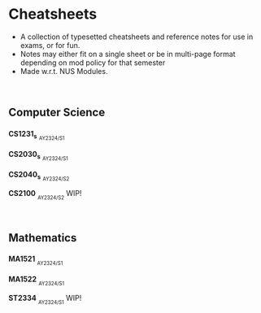 # Cheatsheets <img  src="https://img.shields.io/badge/pdf-green"  height="17"  />
- A collection of typesetted cheatsheets and reference notes for use in exams, or for fun. 
- Notes may either fit on a single sheet or be in multi-page format depending on mod policy for that semester
- Made w.r.t. NUS Modules.

<br/>

## Computer Science
**CS1231<sub>s<sub>** <sub><sub>AY2324/S1</sub></sub> <a href="Archives/CS1231_Midterms.pdf"><img  src="https://img.shields.io/badge/midterms-blue"  height="17"  /></a>  <a href="Archives/CS1231_Finals.pdf"><img  src="https://img.shields.io/badge/finals-red"  height="17"  /></a>

**CS2030<sub>s<sub>** <sub><sub>AY2324/S1</sub></sub> <a href="Archives/CS2030_Midterms.pdf"><img  src="https://img.shields.io/badge/midterms-blue"  height="17"  /></a> <a href="Archives/CS2030_Finals.pdf"><img  src="https://img.shields.io/badge/finals-red"  height="17"  /></a> <a href="Archives/CS2030_CodeLibrary.pdf"><img  src="https://img.shields.io/badge/PE-purple"  height="17"  /></a>

**CS2040<sub>s<sub>** <sub><sub>AY2324/S2</sub></sub> <a href="Archives/CS2040s_Midterms.pdf"><img  src="https://img.shields.io/badge/midterms-blue"  height="17"  /></a>

**CS2100** <sub><sub>AY2324/S2</sub></sub> WIP!

<br/>

## Mathematics
**MA1521** <sub><sub>AY2324/S1</sub></sub> <a href="Archives/MA1521_Finals.pdf"><img  src="https://img.shields.io/badge/finals-red"  height="17"  /></a>

**MA1522** <sub><sub>AY2324/S1</sub></sub> <a href="Archives/MA1522_Midterms.pdf"><img  src="https://img.shields.io/badge/midterms-blue"  height="17"  /></a> <a href="Archives/MA1522_Finals.pdf"><img  src="https://img.shields.io/badge/finals-red"  height="17"  /></a>

**ST2334** <sub><sub>AY2324/S1</sub></sub> WIP!


